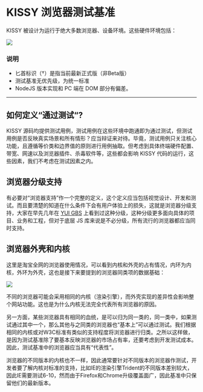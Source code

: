 # KISSY 浏览器测试基准

KISSY 被设计为运行于绝大多数浏览器、设备环境。这些硬件环境包括：

![](http://gtms01.alicdn.com/tps/i1/T1vNSDFmhXXXbBMKPF-610-248.png)

### 说明

- 匕首标识（†）是指当前最新正式版（非Beta版）
- 测试基准无优先级，为统一标准
- NodeJS 版本实现和 PC 端在 DOM 部分有偏差。

-------------------------------------

## 如何定义“通过测试“?

KISSY 源码均提供测试用例，测试用例在这些环境中跑通即为通过测试，但测试用例是否反映真实场景和所有情形？应当辩证来对待。毕竟，测试用例只关注核心功能，且遵循等价类和边界值的原则进行用例抽取。但考虑到具体终端硬件配置、带宽、网速以及浏览器插件、杀毒软件等，这些都会影响 KISSY 代码的运行，这些因素，我们不考虑在测试因素之内。

## 浏览器分级支持

有必要对“浏览器支持”作一个完整的定义，这个定义应当包括视觉设计、开发和测试。而且要清楚的知道在什么条件下会有用户体验上的损失，这就是浏览器分级支持，大家在早先几年在 [YUI GBS](http://yuilibrary.com/yui/docs/tutorials/gbs/) 上看到过这种分级，这种分级更多面向具体的项目、业务和工程，但对于底层 JS 库来说是不必分级，所有流行的浏览器都应当同时支持。

## 浏览器外壳和内核

这里是淘宝全网的浏览器使用情况，可以看到内核和外壳的占有情况，内环为内核，外环为外壳，这也是接下来要提到的浏览器同类项的数据基础： 

![](http://gtms04.alicdn.com/tps/i4/T1ugCBFltdXXbsk2DF-577-351.png)

不同的浏览器可能会采用相同的内核（渲染引擎），而外壳实现的差异性会影响整个网站功能。这也是为什么内核无法完全代表所有浏览器的原因。

另一方面，某些浏览器具有相同的血统，是可以归为同一类的，同一类中，如果测试通过其中一个，那么其他与之同类的浏览器也“基本上”可以通过测试。我们根据相同的内核或对W3C标准有类似的支持程度将浏览器进行归类。之所以这样做，是因为测试基准除了要基本反映浏览器的市场占有率，还要考虑到开发测试成本。因此，测试基准中的浏览器应当具有“代表性”。

浏览器的不同版本的内核也不一样，因此通常要针对不同版本的浏览器作测试，开发者要了解内核对标准的支持，比如IE的渲染引擎Trident的不同版本差别较大，因此IE需要测试6-10，然而由于Firefox和Chrome升级覆盖面广，因此基准中只保留他们的最新版本。 


